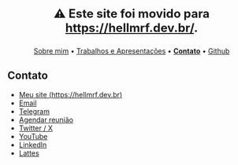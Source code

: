 <script>location.href="https://hellmrf.dev.br/contato";</script>

<div style="font-weight: bold; font-size: 24px; text-align: center;">
    <p>⚠️ Este site foi movido para <a href="https://hellmrf.dev.br/">https://hellmrf.dev.br/</a>.</p>
</div>
<div style="text-align:center;">
<a href="https://hellmrf.dev.br/bio">Sobre mim</a> &bull;
<a href="https://hellmrf.dev.br/trabalhos">Trabalhos e Apresentações</a> &bull;
<a href="https://hellmrf.dev.br/contato"><b>Contato</b></a> &bull;
<a href="https://github.com/hellmrf">Github</a>
</div>

## Contato

- [Meu site (https://hellmrf.dev.br)](https://hellmrf.dev.br)
- [Email](mailto:helitonmrf@gmail.com)
- [Telegram](https://t.me/helitonmrf)
- [Agendar reunião](https://calendly.com/helitonmrf)
- [Twitter / X](https://twitter.com/helitonmrf)
- [YouTube](https://www.youtube.com/@HMProgramming)
- [LinkedIn](https://www.linkedin.com/in/helitonmrf/)
- [Lattes](http://lattes.cnpq.br/2197799814329542)
